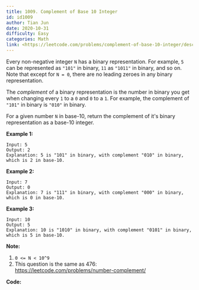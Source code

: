 ```yaml
---
title: 1009. Complement of Base 10 Integer
id: id1009
author: Tian Jun
date: 2020-10-31
difficulty: Easy
categories: Math
link: <https://leetcode.com/problems/complement-of-base-10-integer/description/>
---
```


Every non-negative integer `N` has a binary representation.  For example, `5`
can be represented as `"101"` in binary, `11` as `"1011"` in binary, and so
on.  Note that except for `N = 0`, there are no leading zeroes in any binary
representation.

The _complement_  of a binary representation is the number in binary you get
when changing every `1` to a `0` and `0` to a `1`.  For example, the
complement of `"101"` in binary is `"010"` in binary.

For a given number `N` in base-10, return the complement of it's binary
representation as a base-10 integer.



**Example 1:**
            
	Input: 5    
	Output: 2    
	Explanation: 5 is "101" in binary, with complement "010" in binary, which is 2 in base-10.    

**Example 2:**
            
	Input: 7    
	Output: 0    
	Explanation: 7 is "111" in binary, with complement "000" in binary, which is 0 in base-10.    

**Example 3:**
            
	Input: 10    
	Output: 5    
	Explanation: 10 is "1010" in binary, with complement "0101" in binary, which is 5 in base-10.    



**Note:**

  1. `0 <= N < 10^9`
  2. This question is the same as 476: <https://leetcode.com/problems/number-complement/>


**Code:**
